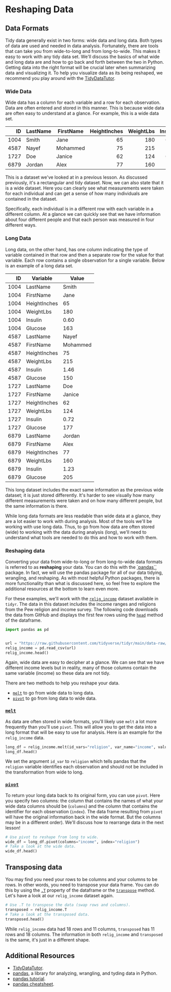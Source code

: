 # Reshaping Data

## Data Formats

Tidy data generally exist in two forms: wide data and long data. Both types of data are used and needed in data analysis. Fortunately, there are tools that can take you from wide-to-long and from long-to-wide. This makes it easy to work with any tidy data set. We'll discuss the basics of what wide and long data are and how to go back and forth between the two in Python. Getting data into the right format will be crucial later when summarizing data and visualizing it. To help you visualize data as its being reshaped, we recommend you play around with the [TidyDataTutor](https://tidydatatutor.com/vis.html).

### Wide Data

Wide data has a column for each variable and a row for each observation. Data are often entered and stored in this manner. This is because wide data are often easy to understand at a glance. For example, this is a wide data set.

| ID | LastName | FirstName | HeightInches | WeightLbs | Insulin | Glucose |
| -: | - | - | -: | -: | -: | -: |
| 1004 | Smith | Jane | 65 | 180 | 0.60 | 163 |
| 4587 | Nayef | Mohammed | 75 | 215 | 1.46 | 150 |
| 1727 | Doe | Janice | 62 | 124 | 0.72 | 177 |
| 6879 | Jordan | Alex | 77 | 160 | 1.23 | 205 |

This is a dataset we've looked at in a previous lesson. As discussed previously, it's a rectangular and tidy dataset. Now, we can also state that it is a wide dataset. Here you can clearly see what measurements were taken for each individual and can get a sense of how many individuals are contained in the dataset.

Specifically, each individual is in a different row with each variable in a different column. At a glance we can quickly see that we have information about four different people and that each person was measured in four different ways.

### Long Data

Long data, on the other hand, has one column indicating the type of variable contained in that row and then a separate row for the value for that variable. Each row contains a single observation for a single variable.  Below is an example of a long data set.

| ID | Variable | Value |
| -: | - | - |
| 1004 | LastName     | Smith |
| 1004 | FirstName    | Jane |
| 1004 | HeightInches | 65 |
| 1004 | WeightLbs    | 180 |
| 1004 | Insulin      | 0.60 |
| 1004 | Glucose      | 163 |
| 4587 | LastName     | Nayef |
| 4587 | FirstName    | Mohammed |
| 4587 | HeightInches | 75 |
| 4587 | WeightLbs    | 215 |
| 4587 | Insulin      | 1.46 |
| 4587 | Glucose      | 150 |
| 1727 | LastName     | Doe |
| 1727 | FirstName    | Janice |
| 1727 | HeightInches | 62 |
| 1727 | WeightLbs    | 124 |
| 1727 | Insulin      | 0.72 |
| 1727 | Glucose      | 177 |
| 6879 | LastName     | Jordan |
| 6879 | FirstName    | Alex |
| 6879 | HeightInches | 77 |
| 6879 | WeightLbs    | 160 |
| 6879 | Insulin      | 1.23 |
| 6879 | Glucose      | 205 |

This long dataset includes the exact same information as the previous wide dataset; it is just stored differently. It's harder to see visually how many different measurements were taken and on how many different people, but the same information is there.

While long data formats are less readable than wide data at a glance, they are a lot easier to work with during analysis. Most of the tools we'll be working with use long data. Thus, to go from how data are often stored (wide) to working with the data during analysis (long), we'll need to understand what tools are needed to do this and how to work with them.

### Reshaping data

Converting your data from wide-to-long or from long-to-wide data formats is referred to as **reshaping** your data. You can do this with the [`pandas``](https://pandas.pydata.org) package. In fact, we will use the pandas package for all of our data tidying, wrangling, and reshaping. As with most helpful Python packages, there is more functionality than what is discussed here, so feel free to explore the additional resources at the bottom to learn even more.

For these examples, we'll work with the [`relig_income`](https://tidyr.tidyverse.org/reference/relig_income.html)  dataset available in `tidyr`. The data in this dataset includes the income ranges and religions from the Pew religion and income survey. The following code downloads the data from GitHub and displays the first few rows using the [`head`](https://pandas.pydata.org/docs/reference/api/pandas.DataFrame.head.html) method of the dataframe.

```python
import pandas as pd


url = "https://raw.githubusercontent.com/tidyverse/tidyr/main/data-raw/relig_income.csv"
relig_income = pd.read_csv(url)
relig_income.head()
```

Again, wide data are easy to decipher at a glance. We can see that we have different income levels but in reality, many of those columns contain the same variable (income) so these data are not tidy.

There are two methods to help you reshape your data.

- [`melt`](https://pandas.pydata.org/docs/reference/api/pandas.DataFrame.melt.html) to go from wide data to long data.
- [`pivot`](https://pandas.pydata.org/docs/reference/api/pandas.DataFrame.pivot.html) to go from long data to wide data.

### [`melt`](https://pandas.pydata.org/docs/reference/api/pandas.DataFrame.melt.html)

As data are often stored in wide formats, you'll likely use `melt` a lot more frequently than you'll use `pivot`. This will allow you to get the data into a long format that will be easy to use for analysis. Here is an example for the `relig_income` data.

```python
long_df = relig_income.melt(id_vars="religion", var_name="income", value_name="count")
long_df.head()
```

We set the argument `id_var` to `religion` which tells pandas that the `religion` variable identifies each observation and should not be included in the transformation from wide to long.


### [`pivot`](https://pandas.pydata.org/docs/reference/api/pandas.DataFrame.pivot.html)

To return your long data back to its original form, you can use `pivot`. Here you specify two columns: the column that contains the names of what your wide data columns should be (`columns`) and the column that contains the identifier for each observation (`index`). The data frame resulting from `pivot` will have the original information back in the wide format. But the columns may be in a different order). We'll discuss how to rearrange data in the next lesson!

```python
# Use pivot to reshape from long to wide.
wide_df = long_df.pivot(columns="income", index="religion")
# Take a look at the wide data.
wide_df.head()
```

## Transposing data

You may find you need your rows to be columns and your columns to be rows. In other words, you need to transpose your data frame. You can do this by using the [`.T`](https://pandas.pydata.org/docs/reference/api/pandas.DataFrame.T.html) property of the dataframe or the [`transpose`](https://pandas.pydata.org/docs/reference/api/pandas.transpose.html) method. Let's have a look at our `relig_income` dataset again.

```python
# Use .T to transpose the data (swap rows and columns).
transposed = relig_income.T
# Take a look at the transposed data.
transposed.head()
```

While `relig_income` data had 18 rows and 11 columns, `transposed` has 11 rows and 18 columns. The information in both `relig_income` and `transposed` is the same, it's just in a different shape.


## Additional Resources

* [TidyDataTutor](https://tidydatatutor.com/vis.html).
* [pandas](https://pandas.pydata.org), a library for analyzing, wrangling, and tyding data in Python.
* [pandas tutorial](https://pandas.pydata.org/docs/user_guide/10min.html).
* [pandas cheatsheet](https://pandas.pydata.org/Pandas_Cheat_Sheet.pdf).
